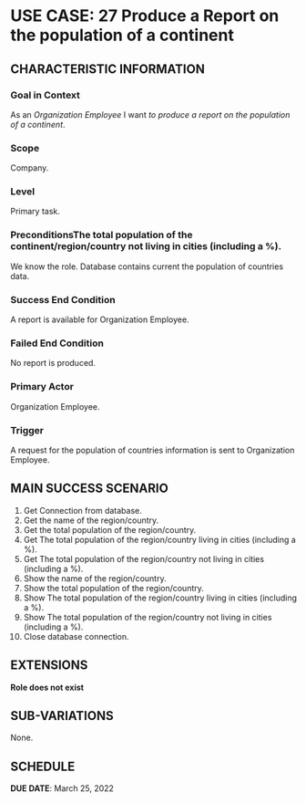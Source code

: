 # USE CASE: 27 Produce a Report on the population of a continent
## CHARACTERISTIC INFORMATION

### Goal in Context

As an *Organization Employee* I want *to produce a report on the population of a continent*.

### Scope

Company.

### Level

Primary task.

### PreconditionsThe total population of the continent/region/country not living in cities (including a %).

We know the role.  Database contains current the population of countries data.

### Success End Condition

A report is available for Organization Employee.

### Failed End Condition

No report is produced.

### Primary Actor

Organization Employee.

### Trigger

A request for the population of countries information is sent to Organization Employee.

## MAIN SUCCESS SCENARIO

1. Get Connection from database.
2. Get the name of the region/country.
3. Get the total population of the region/country.
4. Get The total population of the region/country living in cities (including a %).
5. Get The total population of the region/country not living in cities (including a %).
6. Show the name of the region/country.
3. Show the total population of the region/country.
4. Show The total population of the region/country living in cities (including a %).
5. Show The total population of the region/country not living in cities (including a %).
7. Close database connection.

## EXTENSIONS

**Role does not exist**

## SUB-VARIATIONS

None.

## SCHEDULE

**DUE DATE**: March 25, 2022
